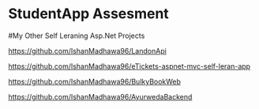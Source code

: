 # StudentApp Assesment

#My Other Self Leraning Asp.Net Projects

https://github.com/IshanMadhawa96/LandonApi

https://github.com/IshanMadhawa96/eTickets-aspnet-mvc-self-leran-app

https://github.com/IshanMadhawa96/BulkyBookWeb

https://github.com/IshanMadhawa96/AyurwedaBackend
